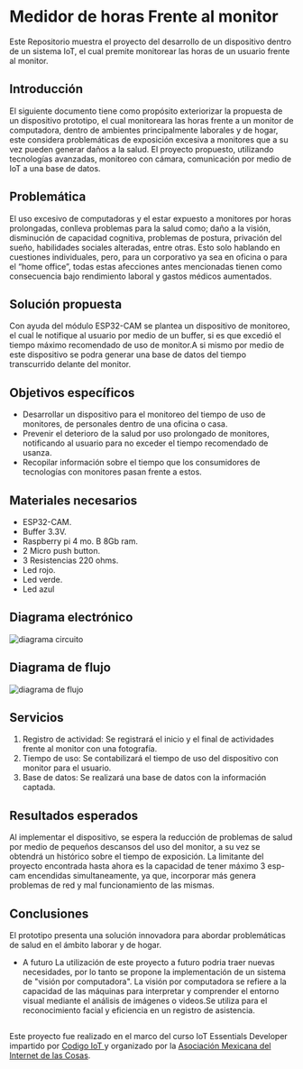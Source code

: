 # Medidor de horas Frente al monitor
Este Repositorio muestra el proyecto del desarrollo de un dispositivo dentro de un sistema IoT, el cual premite monitorear las horas de un usuario frente al monitor.

## Introducción

El siguiente documento tiene como propósito exteriorizar la propuesta de un dispositivo prototipo, el cual monitoreara las horas frente a un monitor de computadora, dentro de ambientes principalmente laborales y de hogar, este considera problemáticas de exposición excesiva a monitores que a su vez pueden generar daños a la salud.  El proyecto propuesto, utilizando tecnologías avanzadas, monitoreo con cámara, comunicación por medio de IoT a una base de datos.

## Problemática

El uso excesivo de computadoras y el estar expuesto a monitores por horas prolongadas, conlleva problemas para la salud como; daño a la visión, disminución de capacidad cognitiva, problemas de postura, privación del sueño, habilidades sociales alteradas, entre otras. Esto solo hablando en cuestiones individuales, pero, para un corporativo ya sea en oficina o para el “home office”, todas estas afecciones antes mencionadas tienen como consecuencia bajo rendimiento laboral y gastos médicos aumentados.

## Solución propuesta

Con ayuda del módulo ESP32-CAM se plantea un dispositivo de monitoreo, el cual le notifique al usuario por medio de un buffer, si es que  excedió el tiempo máximo recomendado de uso de monitor.A si mismo por medio de este dispositivo se podra generar una base de datos del tiempo transcurrido delante del monitor. 

## Objetivos específicos

- Desarrollar un dispositivo para el monitoreo del tiempo de uso de monitores, de personales dentro de una oficina o casa. 
- Prevenir el deterioro de la salud por uso prolongado de monitores, notificando al usuario para no exceder el tiempo recomendado de usanza. 
- Recopilar información sobre el tiempo que los consumidores de tecnologías con monitores pasan frente a estos.

## Materiales necesarios

- ESP32-CAM.
- Buffer 3.3V.
- Raspberry pi 4 mo. B 8Gb ram.
- 2 Micro push button.
- 3 Resistencias 220 ohms.
- Led rojo. 
- Led verde.
- Led azul

 ## Diagrama electrónico 
![diagrama circuito](https://github.com/user-attachments/assets/39b510e9-92e3-40b5-a113-b8e9855ea0e3)

## Diagrama de flujo 
![diagrama de flujo](https://github.com/user-attachments/assets/ccc26056-30e9-4c6a-a0fa-1cea08a90a7e)


## Servicios
 
1. Registro de actividad: Se registrará el inicio y el final de actividades frente al monitor con una fotografía.
2. Tiempo de uso: Se contabilizará el tiempo de uso del dispositivo con monitor para el usuario. 
3. Base de datos: Se realizará una base de datos con la información captada. 

## Resultados esperados

Al implementar el dispositivo, se espera la reducción de problemas de salud por medio de pequeños descansos del uso del monitor, a su vez se obtendrá un histórico sobre el tiempo de exposición.
La limitante del proyecto encontrada hasta ahora es la capacidad de tener máximo 3 esp-cam encendidas simultaneamente, ya que, incorporar más genera problemas de red y mal funcionamiento de las mismas.

## Conclusiones

El prototipo presenta una solución innovadora para abordar problemáticas de salud en el ámbito laborar y de hogar.
- A futuro
La utilización de este proyecto a futuro  podria traer nuevas necesidades, por lo tanto se propone la implementación de un sistema de "visión por computadora". 
La visión por computadora se refiere a la capacidad de las máquinas para interpretar y comprender el entorno visual mediante el análisis de imágenes o videos.Se utiliza para el reconocimiento facial y eficiencia en un registro de asistencia.
##
Este proyecto fue realizado en el marco del curso IoT Essentials Developer impartido por [Codigo IoT ](https://www.codigoiot.com/) y organizado por la [Asociación Mexicana del Internet de las Cosas](https://www.asociacioniot.org/).


